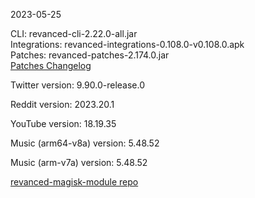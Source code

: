 2023-05-25
  
CLI: revanced-cli-2.22.0-all.jar  
Integrations: revanced-integrations-0.108.0-v0.108.0.apk  
Patches: revanced-patches-2.174.0.jar  
[Patches Changelog](https://github.com/revanced/revanced-patches/releases/tag/v2.174.0)  

Twitter version: 9.90.0-release.0  

Reddit version: 2023.20.1  

YouTube version: 18.19.35  

Music (arm64-v8a) version: 5.48.52  

Music (arm-v7a) version: 5.48.52  

[revanced-magisk-module repo](https://github.com/j-hc/revanced-magisk-module)

